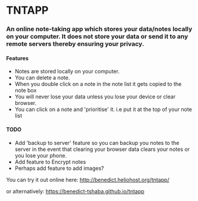 # TNTAPP
### An online note-taking app which stores your data/notes locally on your computer. It does not store your data or send it to any remote servers thereby ensuring your privacy.


#### Features
* Notes are stored locally on your computer.
* You can delete a note.
* When you double click on a note in the note list it gets copied to the note box
* You will never lose your data unless you lose your device or clear browser.
* You can click on a note and 'prioritise' it. i.e put it at the top of your note list

#### TODO
* Add 'backup to server' feature so you can backup you notes to the server in the event that clearing your browser data clears your notes or you lose your phone.
* Add feature to Encrypt notes
* Perhaps add feature to add images?

You can try it out online here: http://benedict.heliohost.org/tntapp/ 

or alternatively: https://benedict-tshaba.github.io/tntapp 
